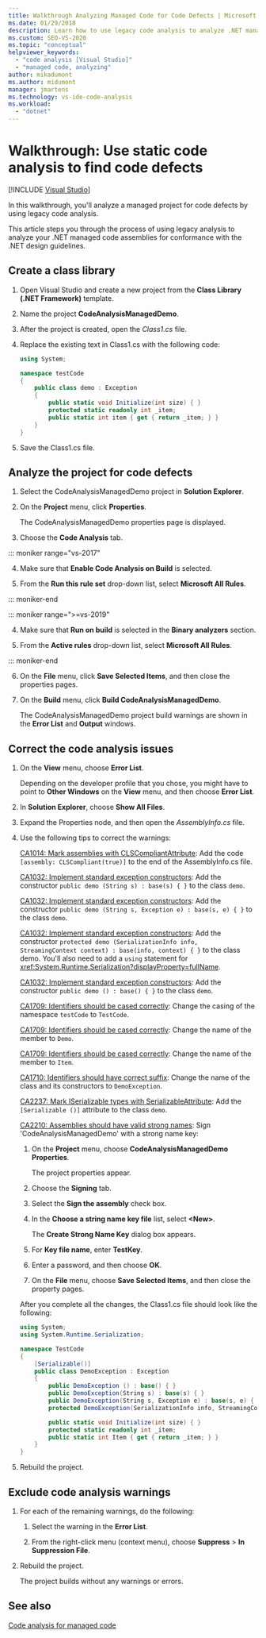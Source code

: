 ```yaml
---
title: Walkthrough Analyzing Managed Code for Code Defects | Microsoft Docs
ms.date: 01/29/2018
description: Learn how to use legacy code analysis to analyze .NET managed code assemblies. See how to check for defects and for conformance with .NET design guidelines.
ms.custom: SEO-VS-2020
ms.topic: "conceptual"
helpviewer_keywords:
  - "code analysis [Visual Studio]"
  - "managed code, analyzing"
author: mikadumont
ms.author: midumont
manager: jmartens
ms.technology: vs-ide-code-analysis
ms.workload:
  - "dotnet"
---
```

# Walkthrough: Use static code analysis to find code defects

 [!INCLUDE [Visual Studio](~/includes/applies-to-version/vs-windows-only.md)]

In this walkthrough, you'll analyze a managed project for code defects by using legacy code analysis.

This article steps you through the process of using legacy analysis to analyze your .NET managed code assemblies for conformance with the .NET design guidelines.

## Create a class library

1. Open Visual Studio and create a new project from the **Class Library (.NET Framework)** template.

1. Name the project **CodeAnalysisManagedDemo**.

1. After the project is created, open the *Class1.cs* file.

1. Replace the existing text in Class1.cs with the following code:

   ```csharp
   using System;

   namespace testCode
   {
       public class demo : Exception
       {
           public static void Initialize(int size) { }
           protected static readonly int _item;
           public static int item { get { return _item; } }
       }
   }
   ```

1. Save the Class1.cs file.

## Analyze the project for code defects

1. Select the CodeAnalysisManagedDemo project in **Solution Explorer**.

2. On the **Project** menu, click **Properties**.

   The CodeAnalysisManagedDemo properties page is displayed.

3. Choose the **Code Analysis** tab.

::: moniker range="vs-2017"

4. Make sure that **Enable Code Analysis on Build** is selected.

5. From the **Run this rule set** drop-down list, select **Microsoft All Rules**.

::: moniker-end

::: moniker range=">=vs-2019"

4. Make sure that **Run on build** is selected in the **Binary analyzers** section.

5. From the **Active rules** drop-down list, select **Microsoft All Rules**.

::: moniker-end

6. On the **File** menu, click **Save Selected Items**, and then close the properties pages.

7. On the **Build** menu, click **Build CodeAnalysisManagedDemo**.

    The CodeAnalysisManagedDemo project build warnings are shown in the **Error List** and **Output** windows.

## Correct the code analysis issues

1. On the **View** menu, choose **Error List**.

    Depending on the developer profile that you chose, you might have to point to **Other Windows** on the **View** menu, and then choose **Error List**.

1. In **Solution Explorer**, choose **Show All Files**.

1. Expand the Properties node, and then open the *AssemblyInfo.cs* file.

1. Use the following tips to correct the warnings:

   [CA1014: Mark assemblies with CLSCompliantAttribute](/dotnet/fundamentals/code-analysis/quality-rules/ca1014): Add the code `[assembly: CLSCompliant(true)]` to the end of the AssemblyInfo.cs file.

   [CA1032: Implement standard exception constructors](/dotnet/fundamentals/code-analysis/quality-rules/ca1032): Add the constructor `public demo (String s) : base(s) { }` to the class `demo`.

   [CA1032: Implement standard exception constructors](/dotnet/fundamentals/code-analysis/quality-rules/ca1032): Add the constructor `public demo (String s, Exception e) : base(s, e) { }` to the class `demo`.

   [CA1032: Implement standard exception constructors](/dotnet/fundamentals/code-analysis/quality-rules/ca1032): Add the constructor `protected demo (SerializationInfo info, StreamingContext context) : base(info, context) { }` to the class demo. You'll also need to add a `using` statement for <xref:System.Runtime.Serialization?displayProperty=fullName>.

   [CA1032: Implement standard exception constructors](/dotnet/fundamentals/code-analysis/quality-rules/ca1032): Add the constructor `public demo () : base() { }` to the class `demo`.

   [CA1709: Identifiers should be cased correctly](../code-quality/ca1709.md): Change the casing of the namespace `testCode` to `TestCode`.

   [CA1709: Identifiers should be cased correctly](../code-quality/ca1709.md): Change the name of the member to `Demo`.

   [CA1709: Identifiers should be cased correctly](../code-quality/ca1709.md): Change the name of the member to `Item`.

   [CA1710: Identifiers should have correct suffix](/dotnet/fundamentals/code-analysis/quality-rules/ca1710): Change the name of the class and its constructors to `DemoException`.

   [CA2237: Mark ISerializable types with SerializableAttribute](/dotnet/fundamentals/code-analysis/quality-rules/ca2237): Add the `[Serializable ()]` attribute to the class `demo`.

   [CA2210: Assemblies should have valid strong names](../code-quality/ca2210.md): Sign 'CodeAnalysisManagedDemo' with a strong name key:

   1. On the **Project** menu, choose **CodeAnalysisManagedDemo Properties**.

      The project properties appear.

   1. Choose the **Signing** tab.

   1. Select the **Sign the assembly** check box.

   1. In the **Choose a string name key file** list, select **\<New>**.

      The **Create Strong Name Key** dialog box appears.

   1. For **Key file name**, enter **TestKey**.

   1. Enter a password, and then choose **OK**.

   1. On the **File** menu, choose **Save Selected Items**, and then close the property pages.

   After you complete all the changes, the Class1.cs file should look like the following:

   ```csharp
   using System;
   using System.Runtime.Serialization;

   namespace TestCode
   {
       [Serializable()]
       public class DemoException : Exception
       {
           public DemoException () : base() { }
           public DemoException(String s) : base(s) { }
           public DemoException(String s, Exception e) : base(s, e) { }
           protected DemoException(SerializationInfo info, StreamingContext context) : base(info, context) { }

           public static void Initialize(int size) { }
           protected static readonly int _item;
           public static int Item { get { return _item; } }
       }
   }
   ```

1. Rebuild the project.

## Exclude code analysis warnings

1. For each of the remaining warnings, do the following:

    1. Select the warning in the **Error List**.

    1. From the right-click menu (context menu), choose **Suppress** > **In Suppression File**.

1. Rebuild the project.

     The project builds without any warnings or errors.

## See also

[Code analysis for managed code](../code-quality/code-analysis-for-managed-code-overview.md)
